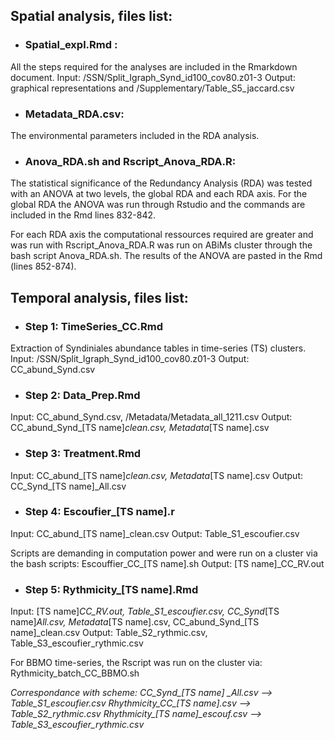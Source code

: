 
## Spatial analysis, files list:
* ### Spatial_expl.Rmd : 
All the steps required for the analyses are included in the Rmarkdown document.
Input: /SSN/Split_Igraph_Synd_id100_cov80.z01-3
Output: graphical representations and /Supplementary/Table_S5_jaccard.csv

* ### Metadata_RDA.csv: 

The environmental parameters included in the RDA analysis.

* ### Anova_RDA.sh and Rscript_Anova_RDA.R:

The statistical significance of the Redundancy Analysis (RDA) was tested with an ANOVA at two levels, the global RDA and each RDA axis. 
For the global RDA the ANOVA was run through Rstudio and the commands are included in the Rmd lines 832-842.

For each RDA axis the computational ressources required are greater and was run with Rscript_Anova_RDA.R was run on ABiMs cluster through the bash script Anova_RDA.sh. The results of the ANOVA are pasted in the Rmd (lines 852-874).


## Temporal analysis, files list:

* ### Step 1: TimeSeries_CC.Rmd
Extraction of Syndiniales abundance tables in time-series (TS) clusters.
Input: /SSN/Split_Igraph_Synd_id100_cov80.z01-3
Output: CC_abund_Synd.csv


* ### Step 2: Data_Prep.Rmd

Input: CC_abund_Synd.csv, /Metadata/Metadata_all_1211.csv
Output: CC_abund_Synd_[TS name]_clean.csv, Metadata_[TS name].csv


* ### Step 3: Treatment.Rmd

Input: CC_abund_[TS name]_clean.csv, Metadata_[TS name].csv
Output: CC_Synd_[TS name]_All.csv


* ### Step 4: Escoufier_[TS name].r

Input: CC_abund_[TS name]_clean.csv
Output: Table_S1_escoufier.csv

Scripts are demanding in computation power and were run on a cluster via the bash scripts: Escouffier_CC_[TS name].sh
Output: [TS name]_CC_RV.out

* ### Step 5: Rythmicity_[TS name].Rmd

Input: [TS name]_CC_RV.out, Table_S1_escoufier.csv, CC_Synd_[TS name]_All.csv, Metadata_[TS name].csv, CC_abund_Synd_[TS name]_clean.csv
Output: Table_S2_rythmic.csv, Table_S3_escoufier_rythmic.csv

For BBMO time-series, the Rscript was run on the cluster via: Rythmicity_batch_CC_BBMO.sh

*Correspondance with scheme:*
*CC_Synd_[TS name] _All.csv --> Table_S1_escoufier.csv*
*Rhythmicity_CC_[TS name].csv --> Table_S2_rythmic.csv*
*Rhythmicity_[TS name]_escouf.csv --> Table_S3_escoufier_rythmic.csv*

